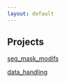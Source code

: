 ```yaml
---
layout: default
---
```


<!-- TODO: add projects in a table format with github links and documentations -->

## Projects

[seg_mask_modifs](seg_mask_modifs.html)

[data_handling](data_handling.html)
